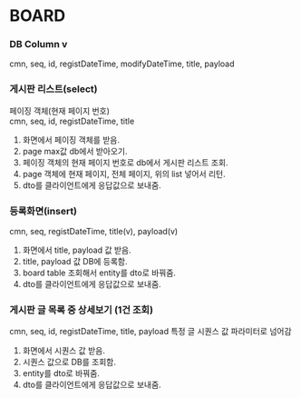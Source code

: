 # BOARD

### DB Column v
cmn, seq, id, registDateTime, modifyDateTime, title, payload 

### 게시판 리스트(select)
페이징 객체(현재 페이지 번호)  
cmn, seq, id, registDateTime, title

1. 화면에서 페이징 객체를 받음.
2. page max값 db에서 받아오기.
3. 페이징 객체의 현재 페이지 번호로 db에서 게시판 리스트 조회.
4. page 객체에 현재 페이지, 전체 페이지, 위의 list 넣어서 리턴.
5. dto를 클라이언트에게 응답값으로 보내줌.

### 등록화면(insert)
cmn, seq, registDateTime, title(v), payload(v)
1. 화면에서 title, payload 값 받음.
2. title, payload 값 DB에 등록함.
3. board table 조회해서 entity를 dto로 바꿔줌.
4. dto를 클라이언트에게 응답값으로 보내줌.

### 게시판 글 목록 중 상세보기 (1건 조회)
cmn, seq, id, registDateTime, title, payload
특정 글 시퀀스 값 파라미터로 넘어감

1. 화면에서 시퀀스 값 받음.
2. 시퀀스 값으로 DB를 조회함.
3. entity를 dto로 바꿔줌.
4. dto를 클라이언트에게 응답값으로 보내줌.